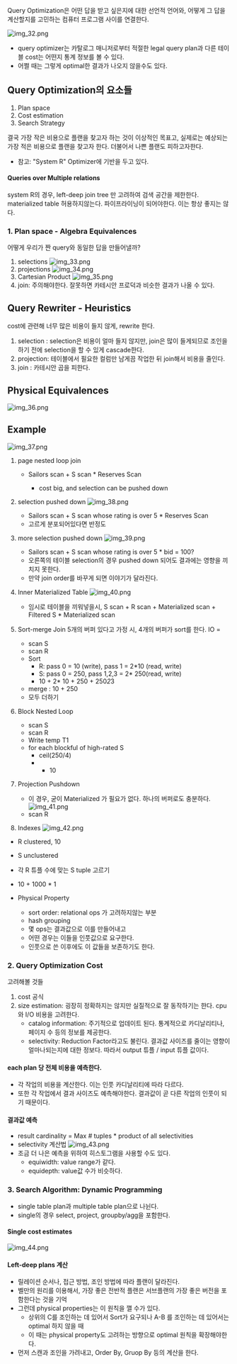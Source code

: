 Query Optimization은 어떤 답을 받고 싶은지에 대한 선언적 언어와, 어떻게 그 답을 계산할지를 고민하는 컴퓨터 프로그램 사이를 연결한다. 

![img_32.png](img_32.png)
- query optimizer는 카탈로그 매니저로부터 적절한 legal query plan과 다른 테이블 cost는 어떤지 통계 정보를 볼 수 있다.
- 어쩔 때는 그렇게 optimal한 결과가 나오지 않을수도 있다.

## Query Optimization의 요소들
1. Plan space
2. Cost estimation
3. Search Strategy

결국 가장 작은 비용으로 플랜을 찾고자 하는 것이 이상적인 목표고, 
실제로는 예상되는 가장 적은 비용으로 플랜을 찾고자 한다. 더불어서 나쁜 플랜도 피하고자한다.

- 참고: "System R" Optimizer에 기반을 두고 있다.

#### Queries over Multiple relations
system R의 경우, left-deep join tree 만 고려하여 검색 공간을 제한한다. materialized table 허용하지않는다. 파이프라이닝이 되어야한다. 이는 항상 좋지는 않다.


### 1. Plan space - Algebra Equivalences
어떻게 우리가 짠 query와 동일한 답을 만들어낼까? 
1. selections
![img_33.png](img_33.png)
2. projections
![img_34.png](img_34.png)
3. Cartesian Product
![img_35.png](img_35.png)
4. join: 주의해야한다. 잘못하면 카테시안 프로덕과 비슷한 결과가 나올 수 있다. 

## Query Rewriter - Heuristics
cost에 관련해 너무 많은 비용이 들지 않게, rewrite 한다. 

1. selection : selection은 비용이 얼마 들지 않지만, join은 많이 들게되므로 조인을 하기 전에 selection을 할 수 있게 cascade한다.
2. projection: 테이블에서 필요한 컬럼만 남게끔 작업한 뒤 join해서 비용을 줄인다.
3. join : 카테시안 곱을 피한다.

## Physical Equivalences
![img_36.png](img_36.png)

## Example
![img_37.png](img_37.png)
1. page nested loop join
   - Sailors scan + S scan * Reserves Scan 

     - cost big, and selection can be pushed down

2. selection pushed down
![img_38.png](img_38.png)
    - Sailors scan + S scan whose rating is over 5 * Reserves Scan 
    - 고르게 분포되어있다면 반정도
3. more selection pushed down
![img_39.png](img_39.png)

   - Sailors scan + S scan whose rating is over 5 * bid = 100?
   - 오른쪽의 테이블 selection의 경우 pushed down 되어도 결과에는 영향을 끼치지 못한다.
   - 만약 join order를 바꾸게 되면 이야기가 달라진다.
4. Inner Materialized Table
![img_40.png](img_40.png)
   - 임시로 테이블을 끼워넣을시, S scan + R scan + Materialized scan + Filtered S * Materialized scan
5. Sort-merge Join
5개의 버퍼 있다고 가정 시, 4개의 버퍼가 sort를 한다. IO = 
   - scan S 
   - scan R 
   - Sort 
     - R: pass 0 = 10 (write), pass 1 = 2*10 (read, write)
     - S: pass 0 = 250, pass 1,2,3 = 2* 250(read, write)
     - 10 + 2* 10 + 250 + 250*2*3
   - merge : 10 + 250
   - 모두 더하기
6. Block Nested Loop
   - scan S
   - scan R
   - Write temp T1
   - for each blockful of high-rated S
     - ceil(250/4)
     - * 10
7. Projection Pushdown
   - 이 경우, 굳이 Materialized 가 필요가 없다. 하나의 버퍼로도 충분하다.
   ![img_41.png](img_41.png)
   - scan R

8. Indexes
![img_42.png](img_42.png)
- R clustered, 10
- S unclustered
- 각 R 튜플 수에 맞는 S tuple 고르기 
- 10 + 1000 * 1

- Physical Property
    - sort order: relational ops 가 고려하지않는 부분
    - hash grouping
    - 몇 ops는 결과값으로 이를 만들어내고
    - 어떤 경우는 이들을 인풋값으로 요구한다.
    - 인풋으로 쓴 이후에도 이 값들을 보존하기도 한다.

### 2. Query Optimization Cost
고려해볼 것들
1. cost 공식
2. size estimation: 굉장히 정확하지는 않지만 실질적으로 잘 동작하기는 한다. cpu와 I/O 비용을 고려한다. 
   - catalog information: 주기적으로 업데이트 된다. 통계적으로 카디날리티나, 페이지 수 등의 정보를 제공한다.
   - selectivity: Reduction Factor라고도 불린다. 결과값 사이즈를 줄이는 영향이 얼마나되는지에 대한 정보다. 따라서 output 튜플 / input 튜플 값이다. 

#### each plan 당 전체 비용을 예측한다.
- 각 작업의 비용을 계산한다. 이는 인풋 카디날리티에 따라 다르다. 
- 또한 각 작업에서 결과 사이즈도 예측해야한다. 결과값이 곧 다른 작업의 인풋이 되기 때문이다.

#### 결과값 예측
- result cardinality = Max # tuples * product of all selectivities
- selectivity 계산법
![img_43.png](img_43.png)
- 조금 더 나은 예측을 위하여 히스토그램을 사용할 수도 있다. 
  - equiwidth: value range가 같다. 
  - equidepth: value값 수가 비슷하다.
### 3. Search Algorithm: Dynamic Programming
- single table plan과 multiple table plan으로 나뉜다. 
- single의 경우 select, project, groupby/agg을 포함한다. 
#### Single cost estimates
![img_44.png](img_44.png)

#### Left-deep plans 계산
- 릴레이션 순서나, 접근 방법, 조인 방법에 따라 플랜이 달라진다. 
- 벨만의 원리를 이용해서, 가장 좋은 전반적 플랜은 서브플랜의 가장 좋은 버전을 포함한다는 것을 기억
- 그런데 physical properties는 이 원칙을 깰 수가 있다. 
  - 상위의 C를 조인하는 데 있어서 Sort가 요구되나 A-B 를 조인하는 데 있어서는 optimal 하지 않을 때
  - 이 때는 physical property도 고려하는 방향으로 optimal 원칙을 확장해야한다.
- 먼저 스캔과 조인을 가려내고, Order By, Gruop By 등의 계산을 한다. 